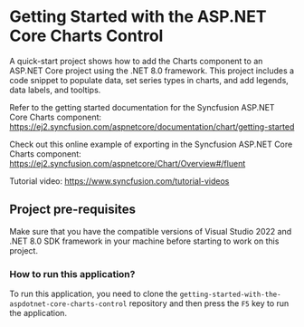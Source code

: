 # Getting Started with the ASP.NET Core Charts Control

A quick-start project shows how to add the Charts component to an ASP.NET Core project using the .NET 8.0 framework. This project includes a code snippet to populate data, set series types in charts, and add legends, data labels, and tooltips.

Refer to the getting started documentation for the Syncfusion ASP.NET Core Charts component: 
https://ej2.syncfusion.com/aspnetcore/documentation/chart/getting-started

Check out this online example of exporting in the Syncfusion ASP.NET Core Charts component:
https://ej2.syncfusion.com/aspnetcore/Chart/Overview#/fluent 

Tutorial video: https://www.syncfusion.com/tutorial-videos  

## Project pre-requisites

Make sure that you have the compatible versions of Visual Studio 2022 and .NET 8.0 SDK framework in your machine before starting to work on this project.

### How to run this application?

To run this application, you need to clone the `getting-started-with-the-aspdotnet-core-charts-control` repository and then press the `F5` key to run the application.
